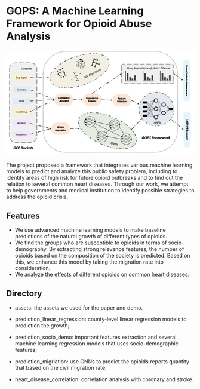 # GOPS: A Machine Learning Framework for Opioid Abuse Analysis

![](./assets/Slide1.jpeg)

The project proposed a framework that integrates various machine learning models to predict and analyze this public safety problem, including to identify areas of high risk for future opioid outbreaks and to find out the relation to several common heart diseases. Through our work, we attempt to help governments and medical institution to identify possible strategies to address the opioid crisis.

## Features

- We use advanced machine learning models to make baseline predictions of the natural growth of different types of opioids.
- We find the groups who are susceptible to opioids in terms of socio-demography. By extracting strong relevance features, the number of opioids based on the composition of the society is predicted. Based on this, we enhance this model by taking the migration rate into consideration.
- We analyze the effects of different opioids on common heart diseases.

## Directory

- assets: the assets we used for the paper and demo.

- prediction_linear_regression: county-level linear regression models to prediction the growth;

- prediction_socio_demo: important features extraction and several machine learning regression models that uses socio-demographic features;

- prediction_migriation: use GNNs to predict the opioids reports quantity that based on the civil migration rate;

- heart_disease_correlation: correlation analysis with coronary and stroke.
